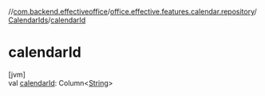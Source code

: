 //[com.backend.effectiveoffice](../../../index.md)/[office.effective.features.calendar.repository](../index.md)/[CalendarIds](index.md)/[calendarId](calendar-id.md)

# calendarId

[jvm]\
val [calendarId](calendar-id.md): Column&lt;[String](https://kotlinlang.org/api/latest/jvm/stdlib/kotlin/-string/index.html)&gt;
